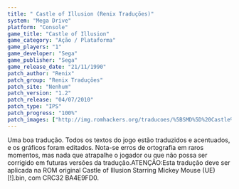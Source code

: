 ```yaml
---
title: " Castle of Illusion (Renix Traduções)"
system: "Mega Drive"
platform: "Console"
game_title: "Castle of Illusion"
game_category: "Ação / Plataforma"
game_players: "1"
game_developer: "Sega"
game_publisher: "Sega"
game_release_date: "21/11/1990"
patch_author: "Renix"
patch_group: "Renix Traduções"
patch_site: "Nenhum"
patch_version: "1.2"
patch_release: "04/07/2010"
patch_type: "IPS"
patch_progress: "100%"
patch_images: ["http://img.romhackers.org/traducoes/%5BSMD%5D%20Castle%20of%20Illusion%20-%20Renix%20Tradu%C3%A7%C3%B5es%20-%201.png","http://img.romhackers.org/traducoes/%5BSMD%5D%20Castle%20of%20Illusion%20-%20Renix%20Tradu%C3%A7%C3%B5es%20-%202.png","http://img.romhackers.org/traducoes/%5BSMD%5D%20Castle%20of%20Illusion%20-%20Renix%20Tradu%C3%A7%C3%B5es%20-%203.png"]
---
```

Uma boa tradução. Todos os textos do jogo estão traduzidos e acentuados, e os gráficos foram editados. Nota-se erros de ortografia em raros momentos, mas nada que atrapalhe o jogador ou que não possa ser corrigido em futuras versões da tradução.ATENÇÃO:Esta tradução deve ser aplicada na ROM original Castle of Illusion Starring Mickey Mouse (UE) [!].bin, com CRC32 BA4E9FD0.